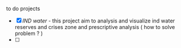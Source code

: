 to do projects
- [X] *IND water* - this project aim to analysis and visualize ind water reserves and crises zone and prescriptive analysis ( how to solve problem ? )
- [ ]